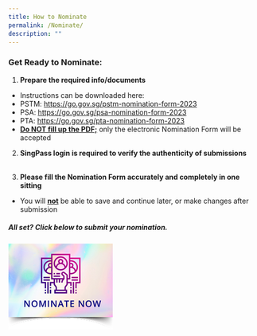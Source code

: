 ```yaml
---
title: How to Nominate
permalink: /Nominate/
description: ""
---
```

### Get Ready to Nominate:

1. **Prepare the required info/documents**<br>
* Instructions can be downloaded here:<br>
* PSTM: https://go.gov.sg/pstm-nomination-form-2023
* PSA: https://go.gov.sg/psa-nomination-form-2023
* PTA: https://go.gov.sg/pta-nomination-form-2023
* <b><u>Do NOT fill up the PDF;</u></b> only the electronic Nomination Form will be accepted<br>

2. **SingPass login is required to verify the authenticity of submissions**<br><br>

3. **Please fill the Nomination Form accurately and completely in one sitting**<br>
* You will <b><u>not</u></b> be able to save and continue later, or make changes after submission<br>

##### All set? Click below to submit your nomination.
<p><a href="https://form.gov.sg/">
<img src="/images/Nominate%20Button/nomination-button2-210x173px.png" alt="Nominate now" style="width:210px;">
</a></p>